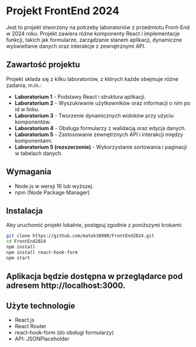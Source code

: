 # Projekt FrontEnd 2024

Jest to projekt stworzony na potrzeby laboratoriów z przedmiotu Front-End w 2024 roku. Projekt zawiera różne komponenty React i implementacje funkcji, takich jak formularze, zarządzanie stanem aplikacji, dynamiczne wyświetlanie danych oraz interakcje z zewnętrznymi API.

## Zawartość projektu

Projekt składa się z kilku laboratoriów, z których każde obejmuje różne zadania, m.in.:

- **Laboratorium 1** - Podstawy React i struktura aplikacji.
- **Laboratorium 2** - Wyszukiwanie użytkowników oraz informacji o nim po id w linku.
- **Laboratorium 3** - Tworzenie dynamicznych widoków przy użyciu komponentów.
- **Laboratorium 4** - Obsługa formularzy z walidacją oraz edycja danych.
- **Laboratorium 5** - Zastosowanie zewnętrznych API i interakcji między komponentami.
- **Laboratorium 5 (rozszerzenie)** - Wykorzystanie sortowania i paginacji w tabelach danych.

## Wymagania

- Node.js w wersji 16 lub wyższej.
- npm (Node Package Manager)

## Instalacja

Aby uruchomić projekt lokalnie, postępuj zgodnie z poniższymi krokami:


   ```bash
   git clone https://github.com/matek10000/FrontEnd2024.git
   cd FrontEnd2024
   npm install
   npm install react-hook-form
   npm start
   ```


## Aplikacja będzie dostępna w przeglądarce pod adresem http://localhost:3000.
## Użyte technologie

- React.js
- React Router
- react-hook-form (do obsługi formularzy)
- API: JSONPlaceholder
